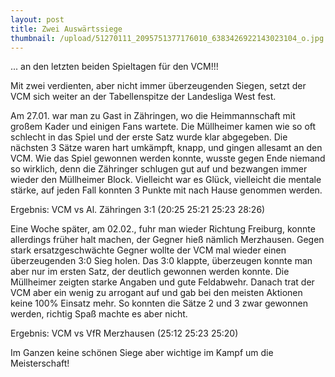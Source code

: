 ```yaml
---
layout: post
title: Zwei Auswärtssiege
thumbnail: /upload/51270111_2095751377176010_6383426922143023104_o.jpg
---
```


... an den letzten beiden Spieltagen für den VCM!!!

Mit zwei verdienten, aber nicht immer überzeugenden Siegen, setzt der VCM sich weiter an der Tabellenspitze der Landesliga West fest.

Am 27.01. war man zu Gast in Zähringen, wo die Heimmannschaft mit großem Kader und einigen Fans wartete. Die Müllheimer kamen wie so oft schlecht in das Spiel und der erste Satz wurde klar abgegeben. Die nächsten 3 Sätze waren hart umkämpft, knapp, und gingen allesamt an den VCM. Wie das Spiel gewonnen werden konnte, wusste gegen Ende niemand so wirklich, denn die Zähringer schlugen gut auf und bezwangen immer wieder den Müllheimer Block. Vielleicht war es Glück, vielleicht die mentale stärke, auf jeden Fall konnten 3 Punkte mit nach Hause genommen werden.

Ergebnis: VCM vs Al. Zähringen 3:1 (20:25 25:21 25:23 28:26)

Eine Woche später, am 02.02., fuhr man wieder Richtung Freiburg, konnte allerdings früher halt machen, der Gegner hieß nämlich Merzhausen. Gegen stark ersatzgeschwächte Gegner wollte der VCM mal wieder einen überzeugenden 3:0 Sieg holen. Das 3:0 klappte, überzeugen konnte man aber nur im ersten Satz, der deutlich gewonnen werden konnte. Die Müllheimer zeigten starke Angaben und gute Feldabwehr. Danach trat der VCM aber ein wenig zu arrogant auf und gab bei den meisten Aktionen keine 100% Einsatz mehr. So konnten die Sätze 2 und 3 zwar gewonnen werden, richtig Spaß machte es aber nicht.

Ergebnis: VCM vs VfR Merzhausen (25:12 25:23 25:20)

Im Ganzen keine schönen Siege aber wichtige im Kampf um die Meisterschaft!
